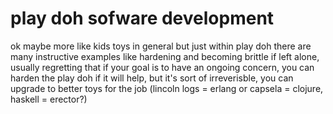 # play doh sofware development

ok maybe more like kids toys in general but just within play doh there are many
instructive examples like hardening and becoming brittle if left alone, usually
regretting that if your goal is to have an ongoing concern, you can harden the
play doh if it will help, but it's sort of irreverisble, you can upgrade to
better toys for the job (lincoln logs = erlang or capsela = clojure, haskell =
erector?)
